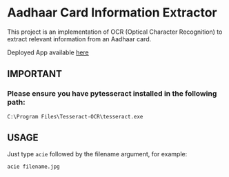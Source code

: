 # Aadhaar Card Information Extractor
This project is an implementation of OCR (Optical Character Recognition) to extract relevant information from an Aadhaar card.

Deployed App available [here](Dhttps://cvaproject-aadhaarcardin-aadhar-info-extractor-streamlit-0gi7up.streamlit.app/)

## IMPORTANT
### Please ensure you have pytesseract installed in the following path:
`C:\Program Files\Tesseract-OCR\tesseract.exe`

## USAGE
Just type `acie` followed by the filename argument, for example:

`acie filename.jpg`